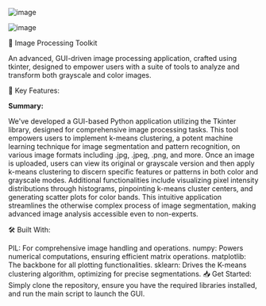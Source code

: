 ![image](https://github.com/Osman-Geomatics93/KTU_DIM023_K_Mean_Clustering/assets/114418442/18331bd7-1b62-48a3-b969-3942ff52c559)

![image](https://github.com/Osman-Geomatics93/KTU_DIM023_K_Mean_Clustering/assets/114418442/4da3925f-5eb8-415b-8694-03f1d0b8f50e)


🎨 Image Processing Toolkit

An advanced, GUI-driven image processing application, crafted using tkinter, designed to empower users with a suite of tools to analyze and transform both grayscale and color images.

🌟 Key Features:

**Summary:**

We've developed a GUI-based Python application utilizing the Tkinter library, designed for comprehensive image processing tasks. This tool empowers users to implement k-means clustering, a potent machine learning technique for image segmentation and pattern recognition, on various image formats including .jpg, .jpeg, .png, and more. Once an image is uploaded, users can view its original or grayscale version and then apply k-means clustering to discern specific features or patterns in both color and grayscale modes. Additional functionalities include visualizing pixel intensity distributions through histograms, pinpointing k-means cluster centers, and generating scatter plots for color bands. This intuitive application streamlines the otherwise complex process of image segmentation, making advanced image analysis accessible even to non-experts.

🛠 Built With:

PIL: For comprehensive image handling and operations.
numpy: Powers numerical computations, ensuring efficient matrix operations.
matplotlib: The backbone for all plotting functionalities.
sklearn: Drives the K-means clustering algorithm, optimizing for precise segmentations.
📥 Get Started:
Simply clone the repository, ensure you have the required libraries installed, and run the main script to launch the GUI.
